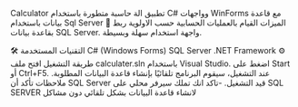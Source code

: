 Calculator
تطبيق الة حاسبة متطورة باستخدام C# وواجهات WinForms مع قاعدة بيانات باستخدام Sql Server
📌 الميزات
القيام بالعمليات الحسابية حسب الاولوية
ربط بقاعدة بيانات SQL Server.
واجهة استخدام سهلة وبسيطة.

🛠️ التقنيات المستخدمة
C# (Windows Forms)
SQL Server
.NET Framework
⚙️ طريقة التشغيل
افتح ملف calculater.sln باستخدام Visual Studio.
اضغط على Start أو Ctrl+F5.
عند التشغيل، سيقوم البرنامج تلقائيًا بإنشاء قاعدة البيانات المطلوبة.
ملاحظات
تأكد أن SQL Server قيد التشغيل. -تاكد انك تملك سيرفر محلي على SQL SERVER لانشاء قاعدة البيانات بشكل تلقائي دون مشاكل
